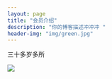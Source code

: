 ```yaml
---
layout: page
title: "会员介绍"
description: "你的博客描述冲冲冲 " 
header-img: "img/green.jpg"
---
```

三十多岁多所


![](https://cdn.jsdelivr.net/gh/luxianchu/picgo/wBDDffvdeLSYwAAAABJRU5ErkJggg==.png)

